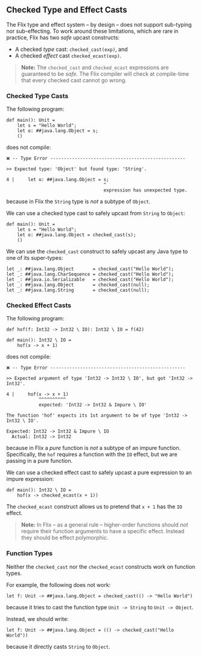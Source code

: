 ## Checked Type and Effect Casts

The Flix type and effect system – by design – does not support sub-typing nor
sub-effecting. To work around these limitations, which are rare in practice,
Flix has two _safe_ upcast constructs: 

- A checked *type* cast: `checked_cast(exp)`, and 
- A checked *effect* cast `checked_ecast(exp)`.

> **Note:** The `checked_cast` and `checked_ecast` expressions are guaranteed to
> be _safe_. The Flix compiler will check at compile-time that every checked
> cast cannot go wrong. 

### Checked Type Casts

The following program:

```flix
def main(): Unit =
    let s = "Hello World";
    let o: ##java.lang.Object = s;
    ()
```

does not compile:

```
❌ -- Type Error --------------------------------------------------

>> Expected type: 'Object' but found type: 'String'.

4 |     let o: ##java.lang.Object = s;
                                    ^
                                    expression has unexpected type.
```

because in Flix the `String` type is _not_ a subtype of `Object`.

We can use a checked type cast to safely upcast from `String` to `Object`:

```flix
def main(): Unit =
    let s = "Hello World";
    let o: ##java.lang.Object = checked_cast(s);
    ()
```

We can use the `checked_cast` construct to safely upcast any Java type to one of
its super-types:

```flix
let _: ##java.lang.Object       = checked_cast("Hello World");
let _: ##java.lang.CharSequence = checked_cast("Hello World");
let _: ##java.io.Serializable   = checked_cast("Hello World");
let _: ##java.lang.Object       = checked_cast(null);
let _: ##java.lang.String       = checked_cast(null);
```

### Checked Effect Casts

The following program:

```flix
def hof(f: Int32 -> Int32 \ IO): Int32 \ IO = f(42)

def main(): Int32 \ IO =
    hof(x -> x + 1)
```

does not compile:

```
❌ -- Type Error --------------------------------------------------

>> Expected argument of type 'Int32 -> Int32 \ IO', but got 'Int32 -> Int32'.

4 |     hof(x -> x + 1)
            ^^^^^^^^^^
            expected: 'Int32 -> Int32 & Impure \ IO'

The function 'hof' expects its 1st argument to be of type 'Int32 -> Int32 \ IO'.

Expected: Int32 -> Int32 & Impure \ IO
  Actual: Int32 -> Int32
```

because in Flix a _pure_ function is _not_ a subtype of an impure function.
Specifically, the `hof` requires a function with the `IO` effect, but we are
passing in a pure function. 

We can use a checked effect cast to safely upcast a pure expression to an
impure expression: 

```flix
def main(): Int32 \ IO =
    hof(x -> checked_ecast(x + 1))
```

The `checked_ecast` construct allows us to pretend that `x + 1` has the `IO` effect. 

> **Note:** In Flix – as a general rule – higher-order functions should _not_
> require their function arguments to have a specific effect. Instead they
> should be effect polymorphic. 

### Function Types

Neither the `checked_cast` nor the `checked_ecast` constructs work on function types. 

For example, the following does not work:

```flix
let f: Unit -> ##java.lang.Object = checked_cast(() -> "Hello World")
```

because it tries to cast the function type `Unit -> String` to `Unit ->
Object`.

Instead, we should write:

```flix
let f: Unit -> ##java.lang.Object = (() -> checked_cast("Hello World"))
```

because it directly casts `String` to `Object`.